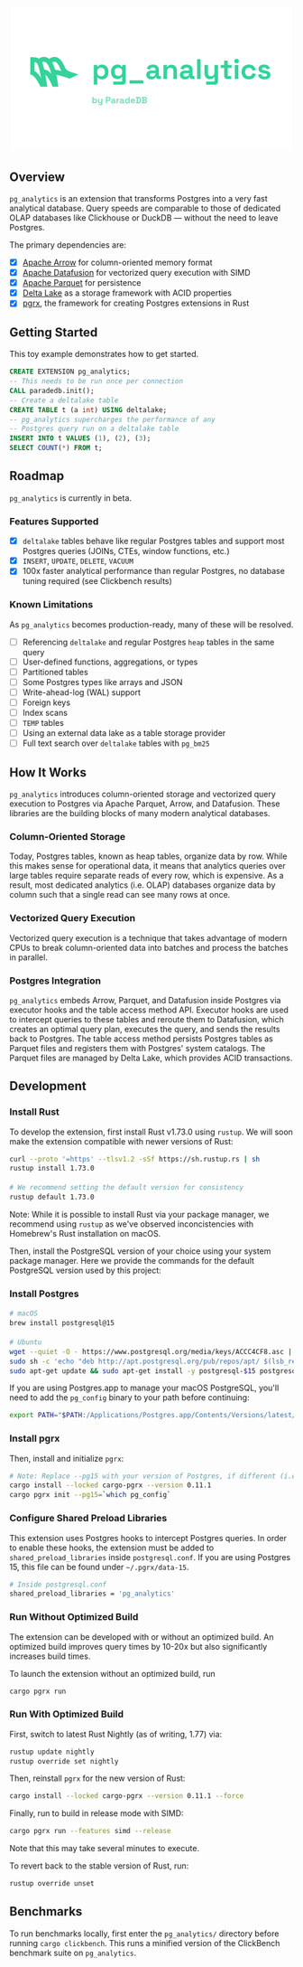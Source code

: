<h1 align="center">
  <img src="../docs/logo/pg_analytics.svg" alt="pg_analytics" width="500px">
<br>
</h1>

## Overview

`pg_analytics` is an extension that transforms Postgres into a very fast analytical database. Query speeds are comparable to those of dedicated OLAP databases like Clickhouse or DuckDB — without the need to leave Postgres.

The primary dependencies are:

- [x] [Apache Arrow](https://github.com/apache/arrow) for column-oriented memory format
- [x] [Apache Datafusion](https://github.com/apache/arrow-datafusion) for vectorized query execution with SIMD
- [x] [Apache Parquet](https://github.com/apache/parquet-mr/) for persistence
- [x] [Delta Lake](https://github.com/delta-io/delta-rs) as a storage framework with ACID properties
- [x] [pgrx](https://github.com/pgcentralfoundation/pgrx), the framework for creating Postgres extensions in Rust

## Getting Started

This toy example demonstrates how to get started.

```sql
CREATE EXTENSION pg_analytics;
-- This needs to be run once per connection
CALL paradedb.init();
-- Create a deltalake table
CREATE TABLE t (a int) USING deltalake;
-- pg_analytics supercharges the performance of any
-- Postgres query run on a deltalake table
INSERT INTO t VALUES (1), (2), (3);
SELECT COUNT(*) FROM t;
```

## Roadmap

`pg_analytics` is currently in beta. 

### Features Supported

- [x] `deltalake` tables behave like regular Postgres tables and support most Postgres queries (JOINs, CTEs, window functions, etc.)
- [x] `INSERT`, `UPDATE`, `DELETE`, `VACUUM`
- [x] 100x faster analytical performance than regular Postgres, no database tuning required (see Clickbench results)

### Known Limitations

As `pg_analytics` becomes production-ready, many of these will be resolved.

- [ ] Referencing `deltalake` and regular Postgres `heap` tables in the same query
- [ ] User-defined functions, aggregations, or types
- [ ] Partitioned tables
- [ ] Some Postgres types like arrays and JSON
- [ ] Write-ahead-log (WAL) support
- [ ] Foreign keys
- [ ] Index scans
- [ ] `TEMP` tables
- [ ] Using an external data lake as a table storage provider
- [ ] Full text search over `deltalake` tables with `pg_bm25`

## How It Works

`pg_analytics` introduces column-oriented storage and vectorized query execution to Postgres via Apache Parquet, Arrow, and Datafusion. These libraries are the building blocks of many modern analytical databases.

### Column-Oriented Storage

Today, Postgres tables, known as heap tables, organize data by row. While this makes sense for operational data, it means that analytics queries over large tables require separate reads of every row, which is expensive. As a result, most dedicated analytics (i.e. OLAP) databases organize data by column such that a single read can see many rows at once.

### Vectorized Query Execution

Vectorized query execution is a technique that takes advantage of modern CPUs to break column-oriented data into batches and process the batches in parallel.

### Postgres Integration

`pg_analytics` embeds Arrow, Parquet, and Datafusion inside Postgres via executor hooks and the table access method API. Executor hooks are used to intercept queries to these tables and reroute them to Datafusion, which creates an optimal query plan, executes the query, and sends the results back to Postgres. The table access method persists Postgres tables as Parquet files and registers them with Postgres' system catalogs. The Parquet files are managed by Delta Lake, which provides ACID transactions.

## Development

### Install Rust

To develop the extension, first install Rust v1.73.0 using `rustup`. We will soon make the extension compatible with newer versions of Rust:

```bash
curl --proto '=https' --tlsv1.2 -sSf https://sh.rustup.rs | sh
rustup install 1.73.0

# We recommend setting the default version for consistency
rustup default 1.73.0
```

Note: While it is possible to install Rust via your package manager, we recommend using `rustup` as we've observed inconcistencies with Homebrew's Rust installation on macOS.

Then, install the PostgreSQL version of your choice using your system package manager. Here we provide the commands for the default PostgreSQL version used by this project:

### Install Postgres

```bash
# macOS
brew install postgresql@15

# Ubuntu
wget --quiet -O - https://www.postgresql.org/media/keys/ACCC4CF8.asc | sudo apt-key add -
sudo sh -c 'echo "deb http://apt.postgresql.org/pub/repos/apt/ $(lsb_release -cs)-pgdg main" > /etc/apt/sources.list.d/pgdg.list'
sudo apt-get update && sudo apt-get install -y postgresql-$15 postgresql-server-dev-15
```

If you are using Postgres.app to manage your macOS PostgreSQL, you'll need to add the `pg_config` binary to your path before continuing:

```bash
export PATH="$PATH:/Applications/Postgres.app/Contents/Versions/latest/bin"
```

### Install pgrx

Then, install and initialize `pgrx`:

```bash
# Note: Replace --pg15 with your version of Postgres, if different (i.e. --pg16, --pg14, etc.)
cargo install --locked cargo-pgrx --version 0.11.1
cargo pgrx init --pg15=`which pg_config`
```

### Configure Shared Preload Libraries

This extension uses Postgres hooks to intercept Postgres queries. In order to enable these hooks, the extension
must be added to `shared_preload_libraries` inside `postgresql.conf`. If you are using Postgres 15, this file can be found under `~/.pgrx/data-15`.

```bash
# Inside postgresql.conf
shared_preload_libraries = 'pg_analytics'
```

### Run Without Optimized Build

The extension can be developed with or without an optimized build. An optimized build improves query times by 10-20x but also significantly increases build times.

To launch the extension without an optimized build, run

```bash
cargo pgrx run
```

### Run With Optimized Build

First, switch to latest Rust Nightly (as of writing, 1.77) via:

```bash
rustup update nightly
rustup override set nightly
```

Then, reinstall `pgrx` for the new version of Rust:

```bash
cargo install --locked cargo-pgrx --version 0.11.1 --force
```

Finally, run to build in release mode with SIMD:

```bash
cargo pgrx run --features simd --release
```

Note that this may take several minutes to execute.

To revert back to the stable version of Rust, run:

```bash
rustup override unset
```

## Benchmarks

To run benchmarks locally, first enter the `pg_analytics/` directory before running `cargo clickbench`. This runs a minified version of the ClickBench benchmark suite on `pg_analytics`.
